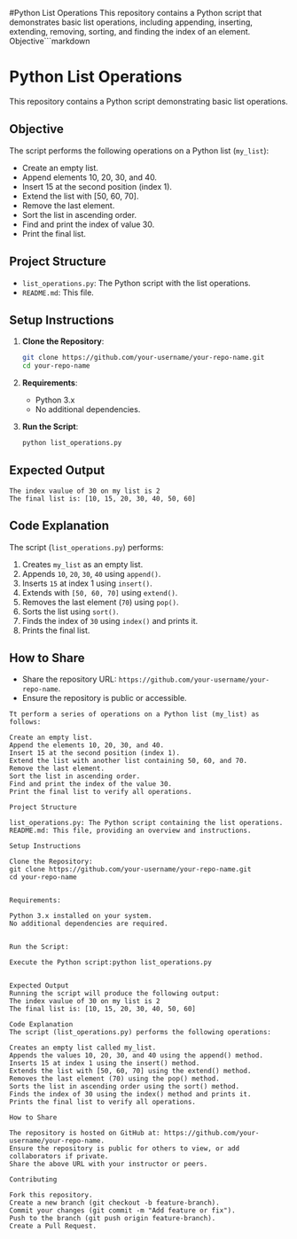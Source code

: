 #Python List Operations
This repository contains a Python script that demonstrates basic list operations, including appending, inserting, extending, removing, sorting, and finding the index of an element.
Objective```markdown
# Python List Operations

This repository contains a Python script demonstrating basic list operations.

## Objective

The script performs the following operations on a Python list (`my_list`):
- Create an empty list.
- Append elements 10, 20, 30, and 40.
- Insert 15 at the second position (index 1).
- Extend the list with [50, 60, 70].
- Remove the last element.
- Sort the list in ascending order.
- Find and print the index of value 30.
- Print the final list.

## Project Structure

- `list_operations.py`: The Python script with the list operations.
- `README.md`: This file.

## Setup Instructions

1. **Clone the Repository**:
   ```bash
   git clone https://github.com/your-username/your-repo-name.git
   cd your-repo-name
   ```

2. **Requirements**:
   - Python 3.x
   - No additional dependencies.

3. **Run the Script**:
   ```bash
   python list_operations.py
   ```

## Expected Output

```
The index vaulue of 30 on my list is 2
The final list is: [10, 15, 20, 30, 40, 50, 60]
```

## Code Explanation

The script (`list_operations.py`) performs:
1. Creates `my_list` as an empty list.
2. Appends `10`, `20`, `30`, `40` using `append()`.
3. Inserts `15` at index 1 using `insert()`.
4. Extends with `[50, 60, 70]` using `extend()`.
5. Removes the last element (`70`) using `pop()`.
6. Sorts the list using `sort()`.
7. Finds the index of `30` using `index()` and prints it.
8. Prints the final list.

## How to Share

- Share the repository URL: `https://github.com/your-username/your-repo-name`.
- Ensure the repository is public or accessible.
```
Tt perform a series of operations on a Python list (my_list) as follows:

Create an empty list.
Append the elements 10, 20, 30, and 40.
Insert 15 at the second position (index 1).
Extend the list with another list containing 50, 60, and 70.
Remove the last element.
Sort the list in ascending order.
Find and print the index of the value 30.
Print the final list to verify all operations.

Project Structure

list_operations.py: The Python script containing the list operations.
README.md: This file, providing an overview and instructions.

Setup Instructions

Clone the Repository:
git clone https://github.com/your-username/your-repo-name.git
cd your-repo-name


Requirements:

Python 3.x installed on your system.
No additional dependencies are required.


Run the Script:

Execute the Python script:python list_operations.py


Expected Output
Running the script will produce the following output:
The index vaulue of 30 on my list is 2
The final list is: [10, 15, 20, 30, 40, 50, 60]

Code Explanation
The script (list_operations.py) performs the following operations:

Creates an empty list called my_list.
Appends the values 10, 20, 30, and 40 using the append() method.
Inserts 15 at index 1 using the insert() method.
Extends the list with [50, 60, 70] using the extend() method.
Removes the last element (70) using the pop() method.
Sorts the list in ascending order using the sort() method.
Finds the index of 30 using the index() method and prints it.
Prints the final list to verify all operations.

How to Share

The repository is hosted on GitHub at: https://github.com/your-username/your-repo-name.
Ensure the repository is public for others to view, or add collaborators if private.
Share the above URL with your instructor or peers.

Contributing

Fork this repository.
Create a new branch (git checkout -b feature-branch).
Commit your changes (git commit -m "Add feature or fix").
Push to the branch (git push origin feature-branch).
Create a Pull Request.

